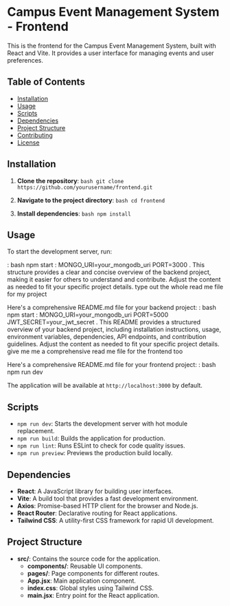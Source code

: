 # Campus Event Management System - Frontend

This is the frontend for the Campus Event Management System, built with React and Vite. It provides a user interface for managing events and user preferences.

## Table of Contents

- [Installation](#installation)
- [Usage](#usage)
- [Scripts](#scripts)
- [Dependencies](#dependencies)
- [Project Structure](#project-structure)
- [Contributing](#contributing)
- [License](#license)

## Installation

1. **Clone the repository**:   ```bash
   git clone https://github.com/yourusername/frontend.git   ```

2. **Navigate to the project directory**:   ```bash
   cd frontend   ```

3. **Install dependencies**:   ```bash
   npm install   ```

## Usage

To start the development server, run:

:
bash
npm start
:
MONGO_URI=your_mongodb_uri
PORT=3000
.
This structure provides a clear and concise overview of the backend project, making it easier for others to understand and contribute. Adjust the content as needed to fit your specific project details.
type out the whole read me file for my project

Here's a comprehensive README.md file for your backend project:
:
bash
npm start
:
MONGO_URI=your_mongodb_uri
PORT=5000
JWT_SECRET=your_jwt_secret
.
This README provides a structured overview of your backend project, including installation instructions, usage, environment variables, dependencies, API endpoints, and contribution guidelines. Adjust the content as needed to fit your specific project details.
give me me a comprehensive read me file for the frontend too

Here's a comprehensive README.md file for your frontend project:
:
bash
npm run dev

The application will be available at `http://localhost:3000` by default.

## Scripts

- `npm run dev`: Starts the development server with hot module replacement.
- `npm run build`: Builds the application for production.
- `npm run lint`: Runs ESLint to check for code quality issues.
- `npm run preview`: Previews the production build locally.

## Dependencies

- **React**: A JavaScript library for building user interfaces.
- **Vite**: A build tool that provides a fast development environment.
- **Axios**: Promise-based HTTP client for the browser and Node.js.
- **React Router**: Declarative routing for React applications.
- **Tailwind CSS**: A utility-first CSS framework for rapid UI development.

## Project Structure

- **src/**: Contains the source code for the application.
  - **components/**: Reusable UI components.
  - **pages/**: Page components for different routes.
  - **App.jsx**: Main application component.
  - **index.css**: Global styles using Tailwind CSS.
  - **main.jsx**: Entry point for the React application.

